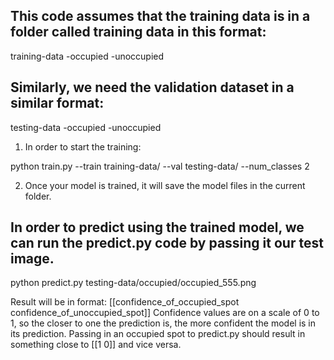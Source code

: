 ## This code assumes that the training data is in a folder called training data in this format:
training-data
     -occupied
     -unoccupied

## Similarly, we need the validation dataset in a similar format:

testing-data
     -occupied
     -unoccupied

1. In order to start the training: 

python train.py --train training-data/ --val testing-data/ --num_classes 2

2. Once your model is trained, it will save the model files in the current folder. 

## In order to predict using the trained model, we can run the predict.py code by passing it our test image. 

python predict.py testing-data/occupied/occupied_555.png

Result will be in format: [[confidence_of_occupied_spot confidence_of_unoccupied_spot]]
Confidence values are on a scale of 0 to 1, so the closer to one the prediction is, the more confident the model is in its prediction. Passing in an occupied spot to predict.py should result in something close to [[1 0]] and vice versa.
